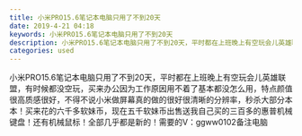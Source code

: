 ```yaml
---
title: 小米PRO15.6笔记本电脑只用了不到20天
date: 2019-4-21 04:18
keywords: 小米PRO15.6笔记本电脑只用了不到20天
description: 小米PRO15.6笔记本电脑只用了不到20天，平时都在上班晚上有空玩会儿英雄联盟，有时候都没空玩，买来办公因为工作原因用不着了基本都没怎么用，特点颜值很高质感很好，不得不说小米做屏幕真的做的很好很清晰的分辨率，秒杀大部分本本！买来花的六千多
categories: used
---
```

<td class="t_f" id="postmessage_3566013">

小米PRO15.6笔记本电脑只用了不到20天，平时都在上班晚上有空玩会儿英雄联盟，有时候都没空玩，买来办公因为工作原因用不着了基本都没怎么用，特点颜值很高质感很好，不得不说小米做屏幕真的做的很好很清晰的分辨率，秒杀大部分本本！买来花的六千多软妹币，现在五千软妹币出售送我自己买的三百多的惠普机械键盘！还有机械鼠标！全部几乎都是新的！需要的V：ggww0102备注电脑<br/>
<img alt="" border="0" class="zoom" data-cf-modified-88606e65751177059230b487-="" file="http://www.flw.ph/data/appbyme/upload/image/201904/21/zeuoU4bDNXwt.jpg" id="aimg_Ekaan" lazyloadthumb="1" onclick="" onmouseover="" src="http://www.flw.ph/data/appbyme/upload/image/201904/21/zeuoU4bDNXwt.jpg"/><br/>
<br/>
<img alt="" border="0" class="zoom" data-cf-modified-88606e65751177059230b487-="" file="http://www.flw.ph/data/appbyme/upload/image/201904/21/xiy9EYz5ASIB.jpg" id="aimg_dEIsJ" lazyloadthumb="1" onclick="" onmouseover="" src="http://www.flw.ph/data/appbyme/upload/image/201904/21/xiy9EYz5ASIB.jpg"/><br/>
<br/>
<img alt="" border="0" class="zoom" data-cf-modified-88606e65751177059230b487-="" file="http://www.flw.ph/data/appbyme/upload/image/201904/21/X7lpoJUcwTGi.jpg" id="aimg_QtGV0" lazyloadthumb="1" onclick="" onmouseover="" src="http://www.flw.ph/data/appbyme/upload/image/201904/21/X7lpoJUcwTGi.jpg"/><br/>
<br/>
<img alt="" border="0" class="zoom" data-cf-modified-88606e65751177059230b487-="" file="http://www.flw.ph/data/appbyme/upload/image/201904/21/4tlavVRSLiOu.jpg" id="aimg_Bg4eN" lazyloadthumb="1" onclick="" onmouseover="" src="http://www.flw.ph/data/appbyme/upload/image/201904/21/4tlavVRSLiOu.jpg"/><br/>
<br/>
<img alt="" border="0" class="zoom" data-cf-modified-88606e65751177059230b487-="" file="http://www.flw.ph/data/appbyme/upload/image/201904/21/gMXQ9PPEHhcP.jpg" id="aimg_z0kf0" lazyloadthumb="1" onclick="" onmouseover="" src="http://www.flw.ph/data/appbyme/upload/image/201904/21/gMXQ9PPEHhcP.jpg"/><br/>
<br/>
<img alt="" border="0" class="zoom" data-cf-modified-88606e65751177059230b487-="" file="http://www.flw.ph/data/appbyme/upload/image/201904/21/dO0ZrdcOUepx.jpg" id="aimg_N9sSr" lazyloadthumb="1" onclick="" onmouseover="" src="http://www.flw.ph/data/appbyme/upload/image/201904/21/dO0ZrdcOUepx.jpg"/><br/>
<br/>
<img alt="" border="0" class="zoom" data-cf-modified-88606e65751177059230b487-="" file="http://www.flw.ph/data/appbyme/upload/image/201904/21/ngdirsUXEccb.jpg" id="aimg_QYc3p" lazyloadthumb="1" onclick="" onmouseover="" src="http://www.flw.ph/data/appbyme/upload/image/201904/21/ngdirsUXEccb.jpg"/><br/>
<br/>
<img alt="" border="0" class="zoom" data-cf-modified-88606e65751177059230b487-="" file="http://www.flw.ph/data/appbyme/upload/image/201904/21/evihnHk0Gpxp.jpg" id="aimg_TX72W" lazyloadthumb="1" onclick="" onmouseover="" src="http://www.flw.ph/data/appbyme/upload/image/201904/21/evihnHk0Gpxp.jpg"/><br/>
<br/>
</td>
